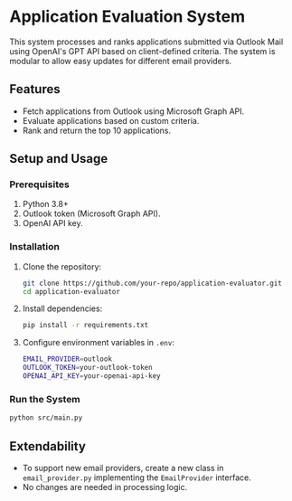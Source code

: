 # Application Evaluation System

This system processes and ranks applications submitted via Outlook Mail using OpenAI's GPT API based on client-defined criteria. The system is modular to allow easy updates for different email providers.

## Features
- Fetch applications from Outlook using Microsoft Graph API.
- Evaluate applications based on custom criteria.
- Rank and return the top 10 applications.

## Setup and Usage

### Prerequisites
1. Python 3.8+
2. Outlook token (Microsoft Graph API).
3. OpenAI API key.

### Installation
1. Clone the repository:
   ```bash
   git clone https://github.com/your-repo/application-evaluator.git
   cd application-evaluator
   ```
2. Install dependencies:
   ```bash
   pip install -r requirements.txt
   ```
3. Configure environment variables in `.env`:
   ```bash
   EMAIL_PROVIDER=outlook
   OUTLOOK_TOKEN=your-outlook-token
   OPENAI_API_KEY=your-openai-api-key
   ```

### Run the System
```bash
python src/main.py
```

## Extendability
- To support new email providers, create a new class in `email_provider.py` implementing the `EmailProvider` interface.
- No changes are needed in processing logic.

